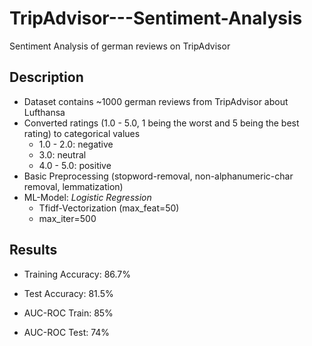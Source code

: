 # TripAdvisor---Sentiment-Analysis
Sentiment Analysis of german reviews on TripAdvisor

## Description
- Dataset contains ~1000 german reviews from TripAdvisor about Lufthansa
- Converted ratings (1.0 - 5.0, 1 being the worst and 5 being the best rating) to categorical values
  - 1.0 - 2.0: negative
  - 3.0: neutral
  - 4.0 - 5.0: positive
- Basic Preprocessing (stopword-removal, non-alphanumeric-char removal, lemmatization)
- ML-Model: *Logistic Regression*
  - Tfidf-Vectorization (max_feat=50)
  - max_iter=500
## Results
- Training Accuracy: 86.7%
- Test Accuracy: 81.5%

- AUC-ROC Train: 85%
- AUC-ROC Test: 74%
